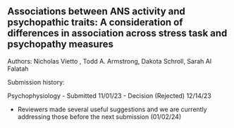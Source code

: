 ## Associations between ANS activity and psychopathic traits: A consideration of differences in association across stress task and psychopathy measures

Authors: Nicholas Vietto , Todd A. Armstrong, Dakota Schroll, Sarah Al Falatah

Submission history: 

Psychophysiology - Submitted 11/01/23 - Decision (Rejected) 12/14/23
  - Reviewers made several useful suggestions and we are currently addressing those before the next submission (01/02/24)

